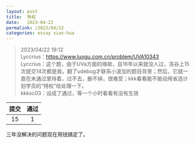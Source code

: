 ```yaml
---
layout: post
title:  特权
date:   2023-04-22
permalink: /2023/04/22
categories: essay xian-hua
---
```


>   2023/04/22 19:12  
>   Lyccrius：https://www.luogu.com.cn/problem/UVA10343  
>   Lyccrius：这个题，由于UVa方面的缘故，自16年以来就没人过，洛谷上15次提交14次都是我，翻了udebug才联系小波加的题目背景；然后，它就一直在未通过里待着，过不去，删不掉，很难受；kkk看看能不能动用省选计划学员的“特权”给处理一下。  
>   kkksc03：设成了通过，等一个小时看看有没有生效  

|提交|通过|
|:-:|:-:|
|15|1|

三年没解决的问题现在用钱搞定了。